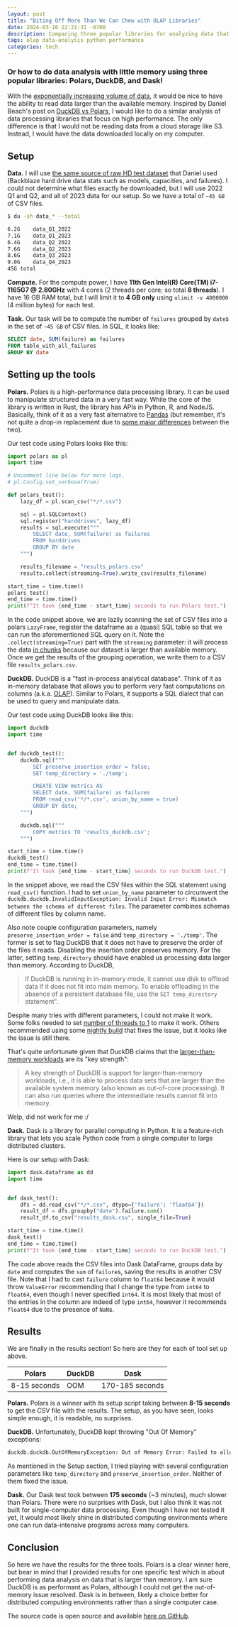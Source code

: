 ```yaml
---
layout: post
title: "Biting Off More Than We Can Chew with OLAP Libraries"
date: 2024-03-16 22:21:31 -0700
description: Comparing three popular libraries for analyzing data that is larger than available memory. 
tags: olap data-analysis python performance
categories: tech
---
```


### Or how to do data analysis with little memory using three popular libraries: Polars, DuckDB, and Dask!

With the [exponentially increasing volume of data](https://www.statista.com/statistics/871513/worldwide-data-created/), it would be nice to have the ability to read data larger than the available memory. 
Inspired by Daniel Beach's post on [DuckDB vs Polars](https://dataengineeringcentral.substack.com/p/duckdb-vs-polars-thunderdome), I would like to do a similar analysis
of data processing libraries that focus on high performance. The only difference is that I would not be
reading data from a cloud storage like S3. Instead, I would have the data downloaded locally on my computer. 

## Setup

**Data.** I will use [the same source of raw HD test dataset](https://www.backblaze.com/cloud-storage/resources/hard-drive-test-data#w-tabs-2-data-w-pane-1) that Daniel used (Backblaze hard drive data stats such as models, capacities, and failures). I could not determine what files exactly he downloaded, but I will use 2022 Q1 and Q2, and all of 2023
data for our setup. So we have a total of `~45 GB` of CSV files.

```bash
$ du -sh data_* --total

6.2G	data_Q1_2022
7.1G	data_Q1_2023
6.4G	data_Q2_2022
7.6G	data_Q2_2023
8.6G	data_Q3_2023
9.0G	data_Q4_2023
45G	total
```

**Compute.** For the compute power, I have **11th Gen Intel(R) Core(TM) i7-1165G7 @ 2.80GHz** with 4 cores (2 threads per core; so total **8 threads**). I have 16 GB RAM total, but I will limit it to **4 GB only** using `ulimit -v 4000000` (4 million bytes) for each test. 

**Task.** Our task will be to compute the number of `failures` grouped by `date`s in the set of `~45 GB` of CSV files. In SQL, it looks like:

```sql
SELECT date, SUM(failure) as failures
FROM table_with_all_failures 
GROUP BY date
```

## Setting up the tools

**Polars.** Polars is a high-performance data processing library. It
can be used to manipulate structured data in a very fast way. While the core of the library is written in Rust, the library has APIs in Python, R, and NodeJS. Basically, think of it as a very fast alternative to [Pandas](https://pandas.pydata.org/) (but remember, it's not quite a drop-in replacement due to [some major differences](https://docs.pola.rs/user-guide/migration/pandas/) between the two).

Our test code using Polars looks like this:

```python
import polars as pl
import time

# Uncomment line below for more logs.
# pl.Config.set_verbose(True)

def polars_test():
    lazy_df = pl.scan_csv("*/*.csv")

    sql = pl.SQLContext()
    sql.register("harddrives", lazy_df)   
    results = sql.execute("""
        SELECT date, SUM(failure) as failures
        FROM harddrives 
        GROUP BY date
    """)

    results_filename = "results_polars.csv"
    results.collect(streaming=True).write_csv(results_filename)

start_time = time.time()
polars_test()
end_time = time.time()
print(f"It took {end_time - start_time} seconds to run Polars test.")
```

In the code snippet above, we are lazily scanning the set of CSV files into a polars `LazyFrame`, register the dataframe
as a (quasi) SQL table so that we can run the aforementioned SQL query on it. Note the `.collect(streaming=True)` part
with the `streaming` parameter: it will process the data [in chunks](https://docs.pola.rs/user-guide/concepts/streaming/) because our dataset is larger than available memory. Once we get the results of the grouping
operation, we write them to a CSV file `results_polars.csv`.

**DuckDB.** DuckDB is a "fast in-process analytical database". Think of it as in-memory database that allows you
to perform very fast computations on columns (a.k.a. [OLAP](https://en.wikipedia.org/wiki/Online_analytical_processing)).
Similar to Polars, it supports a SQL dialect that can be used to query and manipulate data.

Our test code using DuckDB looks like this:

```python
import duckdb
import time


def duckdb_test():
    duckdb.sql("""
        SET preserve_insertion_order = false;
        SET temp_directory = './temp';

        CREATE VIEW metrics AS 
        SELECT date, SUM(failure) as failures
        FROM read_csv('*/*.csv', union_by_name = true)
        GROUP BY date;
    """)

    duckdb.sql("""
        COPY metrics TO 'results_duckdb.csv';
    """)

start_time = time.time()
duckdb_test()
end_time = time.time()
print(f"It took {end_time - start_time} seconds to run DuckDB test.")
```

In the snippet above, we read the CSV files within the SQL statement using `read_csv()` function. I had to set `union_by_name`
parameter to circumvent the `duckdb.duckdb.InvalidInputException: Invalid Input Error: Mismatch between the schema of different files`. The parameter combines schemas of different files by column name. 

Also note couple configuration parameters, namely `preserve_insertion_order = false` and `temp_directory = './temp'`.
The former is set to flag DuckDB that it does not have to preserve the order of the files it reads. Disabling
the insertion order preserves memory. For the latter, setting `temp_directory` should have enabled us processing
data larger than memory. According to DuckDB,

> If DuckDB is running in in-memory mode, it cannot use disk to offload data if it does not fit into main memory. To enable offloading in the absence of a persistent database file, use the `SET temp_directory` statement".

Despite many tries with different parameters, I could not make it work. Some folks
needed to set [number of threads to 1](https://github.com/duckdb/duckdb/issues/11054) to make it work. Others
recommended using some [nightly build](https://github.com/duckdb/duckdb/issues/11054#issuecomment-1985758719) that fixes the issue, but it looks like the issue is still there.

That's quite unfortunate given that DuckDB claims that the [larger-than-memory workloads](https://duckdb.org/docs/guides/performance/how_to_tune_workloads.html#larger-than-memory-workloads-out-of-core-processing) are its "key strength":

> A key strength of DuckDB is support for larger-than-memory workloads, i.e., it is able to process data sets that are larger than the available system memory (also known as out-of-core processing). It can also run queries where the intermediate results cannot fit into memory.

Welp, did not work for me :/

**Dask.** Dask is a library for parallel computing in Python. It is a feature-rich library that lets you scale Python code from a single computer to large distributed clusters.

Here is our setup with Dask:

```python
import dask.dataframe as dd 
import time


def dask_test():
    dfs = dd.read_csv("*/*.csv", dtype={'failure': 'float64'})
    result_df = dfs.groupby("date").failure.sum()
    result_df.to_csv("results_dask.csv", single_file=True)

start_time = time.time()
dask_test()
end_time = time.time()
print(f"It took {end_time - start_time} seconds to run DuckDB test.")
```

The code above reads the CSV files into Dask DataFrame, groups data by `date` and computes the `sum` of `failure`s, saving
the results in another CSV file. Note that I had to cast `failure` column to `float64` because it would throw `ValueError`
recommending that I change the type from `int64` to `float64`, even though I never specified `int64`. It is most likely
that most of the entries in the column are indeed of type `int64`, however it recommends `float64` due to the presence of 
`NaN`s.

## Results

We are finally in the results section! So here are they for each of tool set up above.

| Polars  | DuckDB | Dask |
| ------------- | ---- | ---- |
| 8-15 seconds  | OOM  | 170-185 seconds |

**Polars.** Polars is a winner with its setup script taking between **8-15 seconds** to get the CSV file with the results.
The setup, as you have seen, looks simple enough, it is readable, no surprises.

**DuckDB.** Unfortunately, DuckDB kept throwing "Out Of Memory" exceptions:

```bash
duckdb.duckdb.OutOfMemoryException: Out of Memory Error: Failed to allocate block of 32002048 bytes
```

As mentioned in the Setup section, I tried playing with several configuration parameters like `temp_directory` and `preserve_insertion_order`. Neither of them fixed the issue.

**Dask.** Our Dask test took between **175 seconds** (~3 minutes), much slower than Polars.
There were no surprises with Dask, but I also think it was not built for single-computer data processing. Even though I have not tested it yet, it would most likely shine in distributed computing environments where one can run data-intensive programs across many computers.

## Conclusion

So here we have the results for the three tools. Polars is a clear winner here, but bear in mind that I provided
results for one specific test which is about performing data analysis on data that is larger than memory. I am sure
DuckDB is as performant as Polars, although I could not get the out-of-memory issue resolved. Dask is in between, likely a choice better for distributed computing environments rather
than a single computer case.

The source code is open source and available [here on GitHub](https://github.com/oneturkmen/experiments-with-olap-triad).